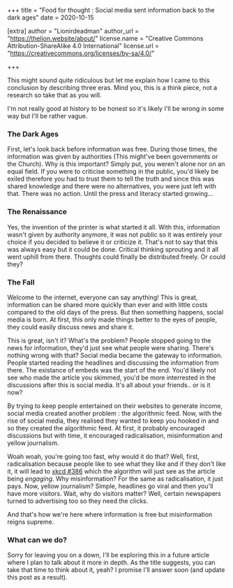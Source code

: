 +++
title = "Food for thought : Social media sent information back to the dark ages"
date = 2020-10-15

[extra]
author = "Lionirdeadman"
author_url = "https://thelion.website/about/"
license.name = "Creative Commons Attribution-ShareAlike 4.0 International"
license.url = "https://creativecommons.org/licenses/by-sa/4.0/"

+++

This might sound quite ridiculous but let me explain how I came to this conclusion by describing three eras. Mind you, this is a think piece, not a research so take that as you will.
<!-- more -->

I'm not really good at history to be honest so it's likely I'll be wrong in some way but I'll be rather vague.

### The Dark Ages

First, let's look back before information was free. During those times, the information was given by authorities (This might've been governments or the Church).
Why is this important? Simply put, you weren't alone nor on an equal field. If you were to criticise something in the public, you'd likely be exiled therefore you
had to trust them to tell the truth and since this was shared knowledge and there were no alternatives, you were just left with that. There was no action.
Until the press and literacy started growing...

### The Renaissance

Yes, the invention of the printer is what started it all. With this, information wasn't given by authority anymore, it was not public so it was entirely your choice
if you decided to believe it or criticize it. That's not to say that this was always easy but it could be done. Critical thinking sprouting and it all went uphill
from there. Thoughts could finally be distributed freely. Or could they?

### The Fall

Welcome to the internet, everyone can say anything! This is great, information can be shared more quickly than ever and with little costs compared to the old days of
the press. But then something happens, social media is born. At first, this only made things better to the eyes of people, they could easily discuss news and share it.

This is great, isn't it? What's the problem? People stopped going to the news for information, they'd just see what people were sharing. There's nothing wrong with that?
Social media became the gateway to information. People started reading the headlines and discussing the information from there. The existance of embeds was the start of the end.
You'd likely not see who made the article you skimmed, you'd be more interrested in the discussions after this is social media. It's all about your friends.. or is it now?

By trying to keep people entertained on their websites to generate income, social media created another problem : the algorithmic feed. Now, with the rise of social media, they realised
they wanted to keep you hooked in and so they created the algorithmic feed. At first, it probably encouraged discussions but with time, it encouraged radicalisation,
misinformation and yellow journalism.

Woah woah, you're going too fast, why would it do that? Well, first, radicalisation because people like to see what they like and if they don't like it, it will lead to [xkcd #386](https://xkcd.com/386/)
which the algorithm will just see as the article being *engaging*. Why misinformation? For the same as radicalisation, it just pays. Now, yellow journalism? Simple, headlines
go viral and then you'll have more visitors. Wait, why do visitors matter? Well, certain newspapers turned to advertising too so they need the clicks.

And that's how we're here where information is free but misinformation reigns supreme.

### What can we do?

Sorry for leaving you on a down, I'll be exploring this in a future article where I plan to talk about it more in depth. As the title suggests,
you can take that time to think about it, yeah? I promise I'll answer soon (and update this post as a result).
